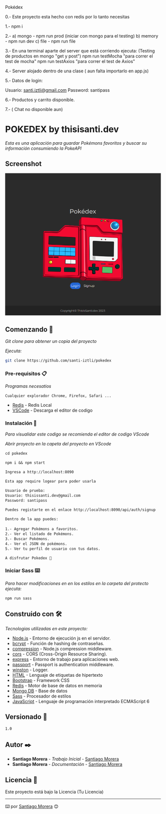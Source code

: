 Pokédex

0.- Este proyecto esta hecho con redis por lo tanto necesitas

1.- npm i

2.-
a) mongo - npm run prod (iniciar con mongo para el testing)
b) memory - npm run dev
c) file - npm run file

3.- En una terminal aparte del server que está corriendo ejecuta: (Testing de productos en mongo "get y post")
npm run testMocha "para correr el test de mocha"
npm run testAxios "para correr el test de Axios"

4.- Server alojado dentro de una clase ( aun falta importarlo en app.js)

5.- Datos de login:

Usuario: santi.iztli@gmail.com
Password: santipass

6.- Productos y carrito disponible.

7.- ( Chat no disponible aun)

# POKEDEX by thisisanti.dev

_Esta es una aplicación para guardar Pokémons favoritos y buscar su información consumiendo la PokeAPI_

## Screenshot

![Imagen](/public/img/Screenshot-pokedex.png)

## Comenzando 🚀

_Git clone para obtener un copia del proyecto_

_Ejecuta:_

```bash
git clone https://github.com/santi-iztli/pokedex
```

### Pre-requisitos 📋

_Programas necesatios_

```
Cualquier explorador Chrome, Firefox, Safari ...
```

- [Redis](https://redis.io/docs/getting-started/installation/install-redis-on-windows/) - Redis Local
- [VSCode](https://code.visualstudio.com/) - Descarga el editor de codigo

### Instalación 🔧

_Para visualidar este codigo se recomienda el editor de codigo VScode_

_Abrir proyecto en la capeta del proyecto en VScode_

```
cd pokedex
```

```
npm i && npm start
```

```
Ingresa a http://localhost:8090
```

```
Esta app require logear para poder usarla
```

```
Usuario de prueba:
Usuario: thisissanti.dev@gmail.com
Password: santipass
```

```
Puedes registarte en el enlace http://localhost:8090/api/auth/signup
```

```
Dentro de la app puedes:

1.- Agregar Pokémons a favoritos.
2.- Ver el listado de Pokémons.
3.- Buscar Pokémons.
4.- Ver el JSON de pokémons.
5.- Ver tu perfil de usuario con tus datos.

```

```
A disfrutar Pokedex 🚀
```

### Iniciar Sass ⌨️

_Para hacer modificaciones en en los estilos en la carpeta del protecto ejecuta:_

```
npm run sass
```

## Construido con 🛠️

_Tecnologias utilizadas en este proyecto:_

- [Node.js](https://nodejs.org/es/docs) - Entorno de ejecución js en el servidor.
- [bcrypt](https://openbase.com/js/bcrypt/documentation) - Función de hashing de contraseñas.
- [compression](https://www.npmjs.com/package/compression) - Node.js compression middleware.
- [cors](https://www.npmjs.com/package/cors) - CORS (Cross-Origin Resource Sharing).
- [express](https://expressjs.com/es/) - Entorno de trabajo para aplicaciones web.
- [passport](https://www.passportjs.org/) - Passport is authentication middleware.
- [winston](https://www.npmjs.com/package/winston) - Logger.
- [HTML](https://developer.mozilla.org/es/docs/Web/HTML) - Lenguaje de etiquetas de hipertexto
- [Bootstrap](https://getbootstrap.com/docs/5.2/getting-started/introduction/) - Framework CSS
- [Redis](https://redis.io/docs/getting-started/installation/install-redis-on-windows/) - Motor de base de datos en memoria
- [Mongo DB](https://www.mongodb.com/docs/) - Base de datos
- [Sass](https://sass-lang.com/documentation/) - Procesador de estilos
- [JavaScript](https://www.w3schools.com/js/js_es6.asp) - Lenguaje de programación interpretado ECMAScript 6

## Versionado 📌

```
1.0
```

## Autor ✒️

- **Santiago Morera** - _Trabajo Inicial_ - [Santiago Morera](https://thisissanti.dev/)
- **Santiago Morera** - _Documentación_ - [Santiago Morera](https://thisissanti.dev/)

## Licencia 📄

Este proyecto está bajo la Licencia (Tu Licencia)

---

⌨️ por [Santiago Morera](https://thisissanti.dev/) 😊

```

```
